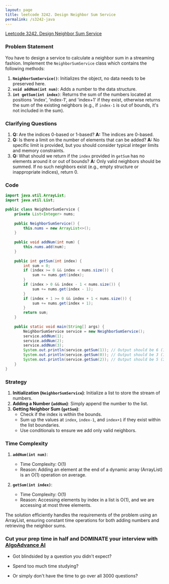 ```yaml
---
layout: page
title: leetcode 3242. Design Neighbor Sum Service
permalink: /s3242-java
---
```

[Leetcode 3242. Design Neighbor Sum Service](https://algoadvance.github.io/algoadvance/l3242)
### Problem Statement

You have to design a service to calculate a neighbor sum in a streaming fashion. Implement the `NeighborSumService` class which contains the following methods:

1. **`NeighborSumService()`**: Initializes the object, no data needs to be preserved here.
2. **`void addNum(int num)`**: Adds a number to the data structure.
3. **`int getSum(int index)`**: Returns the sum of the numbers located at positions 'index', 'index-1', and 'index+1' if they exist, otherwise returns the sum of the existing neighbors (e.g., if `index-1` is out of bounds, it's not included in the sum).

### Clarifying Questions

1. **Q:** Are the indices 0-based or 1-based?
   **A:** The indices are 0-based.
2. **Q:** Is there a limit on the number of elements that can be added?
   **A:** No specific limit is provided, but you should consider typical integer limits and memory constraints.
3. **Q:** What should we return if the `index` provided in `getSum` has no elements around it or out of bounds?
   **A:** Only valid neighbors should be summed. If no such neighbors exist (e.g., empty structure or inappropriate indices), return 0.

### Code

```java
import java.util.ArrayList;
import java.util.List;

public class NeighborSumService {
    private List<Integer> nums;
    
    public NeighborSumService() {
        this.nums = new ArrayList<>();
    }
    
    public void addNum(int num) {
        this.nums.add(num);
    }
    
    public int getSum(int index) {
        int sum = 0;
        if (index >= 0 && index < nums.size()) {
            sum += nums.get(index);
        }
        if (index > 0 && index - 1 < nums.size()) {
            sum += nums.get(index - 1);
        }
        if (index + 1 >= 0 && index + 1 < nums.size()) {
            sum += nums.get(index + 1);
        }
        return sum;
    }
    
    public static void main(String[] args) {
        NeighborSumService service = new NeighborSumService();
        service.addNum(1);
        service.addNum(2);
        service.addNum(3);
        System.out.println(service.getSum(1)); // Output should be 6 (1 + 2 + 3)
        System.out.println(service.getSum(0)); // Output should be 3 (1 + 2)
        System.out.println(service.getSum(2)); // Output should be 5 (3 + 2)
    }
}
```

### Strategy

1. **Initialization (`NeighborSumService`)**: Initialize a list to store the stream of numbers.
2. **Adding a Number (`addNum`)**: Simply append the number to the list.
3. **Getting Neighbor Sum (`getSum`)**:
   - Check if the index is within the bounds.
   - Sum up the values at `index`, `index-1`, and `index+1` if they exist within the list boundaries.
   - Use conditionals to ensure we add only valid neighbors.

### Time Complexity

1. **`addNum(int num)`**: 
   - Time Complexity: O(1)
   - Reason: Adding an element at the end of a dynamic array (ArrayList) is an O(1) operation on average.

2. **`getSum(int index)`**:
   - Time Complexity: O(1)
   - Reason: Accessing elements by index in a list is O(1), and we are accessing at most three elements.

The solution efficiently handles the requirements of the problem using an ArrayList, ensuring constant time operations for both adding numbers and retrieving the neighbor sums.


### Cut your prep time in half and DOMINATE your interview with [AlgoAdvance AI](https://algoAdvance.com)

- Got blindsided by a question you didn't expect?

- Spend too much time studying?

- Or simply don't have the time to go over all 3000 questions?

